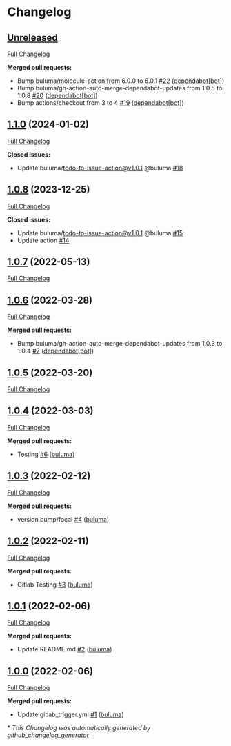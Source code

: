 # Changelog

## [Unreleased](https://github.com/buluma/ansible-role-vagrant/tree/HEAD)

[Full Changelog](https://github.com/buluma/ansible-role-vagrant/compare/1.1.0...HEAD)

**Merged pull requests:**

- Bump buluma/molecule-action from 6.0.0 to 6.0.1 [\#22](https://github.com/buluma/ansible-role-vagrant/pull/22) ([dependabot[bot]](https://github.com/apps/dependabot))
- Bump buluma/gh-action-auto-merge-dependabot-updates from 1.0.5 to 1.0.8 [\#20](https://github.com/buluma/ansible-role-vagrant/pull/20) ([dependabot[bot]](https://github.com/apps/dependabot))
- Bump actions/checkout from 3 to 4 [\#19](https://github.com/buluma/ansible-role-vagrant/pull/19) ([dependabot[bot]](https://github.com/apps/dependabot))

## [1.1.0](https://github.com/buluma/ansible-role-vagrant/tree/1.1.0) (2024-01-02)

[Full Changelog](https://github.com/buluma/ansible-role-vagrant/compare/1.0.8...1.1.0)

**Closed issues:**

- Update buluma/todo-to-issue-action@v1.0.1 @buluma [\#18](https://github.com/buluma/ansible-role-vagrant/issues/18)

## [1.0.8](https://github.com/buluma/ansible-role-vagrant/tree/1.0.8) (2023-12-25)

[Full Changelog](https://github.com/buluma/ansible-role-vagrant/compare/1.0.7...1.0.8)

**Closed issues:**

- Update buluma/todo-to-issue-action@v1.0.1 @buluma [\#15](https://github.com/buluma/ansible-role-vagrant/issues/15)
- Update action [\#14](https://github.com/buluma/ansible-role-vagrant/issues/14)

## [1.0.7](https://github.com/buluma/ansible-role-vagrant/tree/1.0.7) (2022-05-13)

[Full Changelog](https://github.com/buluma/ansible-role-vagrant/compare/1.0.6...1.0.7)

## [1.0.6](https://github.com/buluma/ansible-role-vagrant/tree/1.0.6) (2022-03-28)

[Full Changelog](https://github.com/buluma/ansible-role-vagrant/compare/1.0.5...1.0.6)

**Merged pull requests:**

- Bump buluma/gh-action-auto-merge-dependabot-updates from 1.0.3 to 1.0.4 [\#7](https://github.com/buluma/ansible-role-vagrant/pull/7) ([dependabot[bot]](https://github.com/apps/dependabot))

## [1.0.5](https://github.com/buluma/ansible-role-vagrant/tree/1.0.5) (2022-03-20)

[Full Changelog](https://github.com/buluma/ansible-role-vagrant/compare/1.0.4...1.0.5)

## [1.0.4](https://github.com/buluma/ansible-role-vagrant/tree/1.0.4) (2022-03-03)

[Full Changelog](https://github.com/buluma/ansible-role-vagrant/compare/1.0.3...1.0.4)

**Merged pull requests:**

- Testing [\#6](https://github.com/buluma/ansible-role-vagrant/pull/6) ([buluma](https://github.com/buluma))

## [1.0.3](https://github.com/buluma/ansible-role-vagrant/tree/1.0.3) (2022-02-12)

[Full Changelog](https://github.com/buluma/ansible-role-vagrant/compare/1.0.2...1.0.3)

**Merged pull requests:**

- version bump/focal [\#4](https://github.com/buluma/ansible-role-vagrant/pull/4) ([buluma](https://github.com/buluma))

## [1.0.2](https://github.com/buluma/ansible-role-vagrant/tree/1.0.2) (2022-02-11)

[Full Changelog](https://github.com/buluma/ansible-role-vagrant/compare/1.0.1...1.0.2)

**Merged pull requests:**

- Gitlab Testing [\#3](https://github.com/buluma/ansible-role-vagrant/pull/3) ([buluma](https://github.com/buluma))

## [1.0.1](https://github.com/buluma/ansible-role-vagrant/tree/1.0.1) (2022-02-06)

[Full Changelog](https://github.com/buluma/ansible-role-vagrant/compare/1.0.0...1.0.1)

**Merged pull requests:**

- Update README.md [\#2](https://github.com/buluma/ansible-role-vagrant/pull/2) ([buluma](https://github.com/buluma))

## [1.0.0](https://github.com/buluma/ansible-role-vagrant/tree/1.0.0) (2022-02-06)

[Full Changelog](https://github.com/buluma/ansible-role-vagrant/compare/5aa348cc3b4172adcaf0130e7c393f93b4159944...1.0.0)

**Merged pull requests:**

- Update gitlab\_trigger.yml [\#1](https://github.com/buluma/ansible-role-vagrant/pull/1) ([buluma](https://github.com/buluma))



\* *This Changelog was automatically generated by [github_changelog_generator](https://github.com/github-changelog-generator/github-changelog-generator)*
